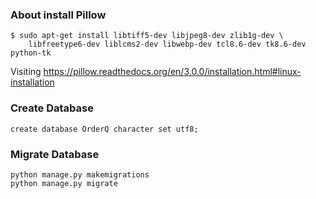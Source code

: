 ### About install Pillow

	$ sudo apt-get install libtiff5-dev libjpeg8-dev zlib1g-dev \  
		libfreetype6-dev liblcms2-dev libwebp-dev tcl8.6-dev tk8.6-dev python-tk  

Visiting https://pillow.readthedocs.org/en/3.0.0/installation.html#linux-installation  

### Create Database

	create database OrderQ character set utf8;

### Migrate Database

	python manage.py makemigrations  
	python manage.py migrate
